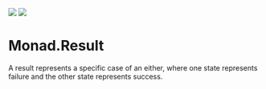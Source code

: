 ![](https://img.shields.io/github/license/Woody230/CSharpExtensions)
[![](https://img.shields.io/nuget/v/Woody230.Monad.Result)](https://www.nuget.org/packages/Woody230.Monad.Result)

# Monad.Result

A result represents a specific case of an either, where one state represents failure and the other state represents success.

